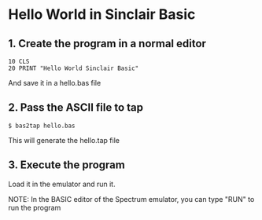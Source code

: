 # Hello World in Sinclair Basic

## 1. Create the program in a normal editor

```basic
10 CLS
20 PRINT "Hello World Sinclair Basic"
```

And save it in a hello.bas file

## 2. Pass the ASCII file to tap

```
$ bas2tap hello.bas
```

This will generate the hello.tap file

## 3. Execute the program

Load it in the emulator and run it.

NOTE: In the BASIC editor of the Spectrum emulator, you can type "RUN" to run the program